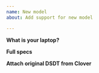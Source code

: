 ```yaml
---
name: New model
about: Add support for new model

---
```


**What is your laptop?**

**Full specs**

**Attach original DSDT from Clover**
